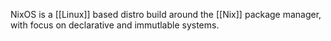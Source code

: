 NixOS is a [[Linux]] based distro build around the [[Nix]] package manager, with focus on declarative and immutlable systems.